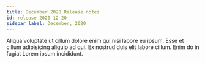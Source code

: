 ```yaml
---
title: December 2020 Release notes
id: release-2020-12-20
sidebar_label: December, 2020
---
```


Aliqua voluptate ut cillum dolore enim qui nisi labore eu ipsum. Esse et cillum adipisicing aliquip ad qui. Ex nostrud duis elit labore cillum. Enim do in fugiat Lorem ipsum incididunt.

